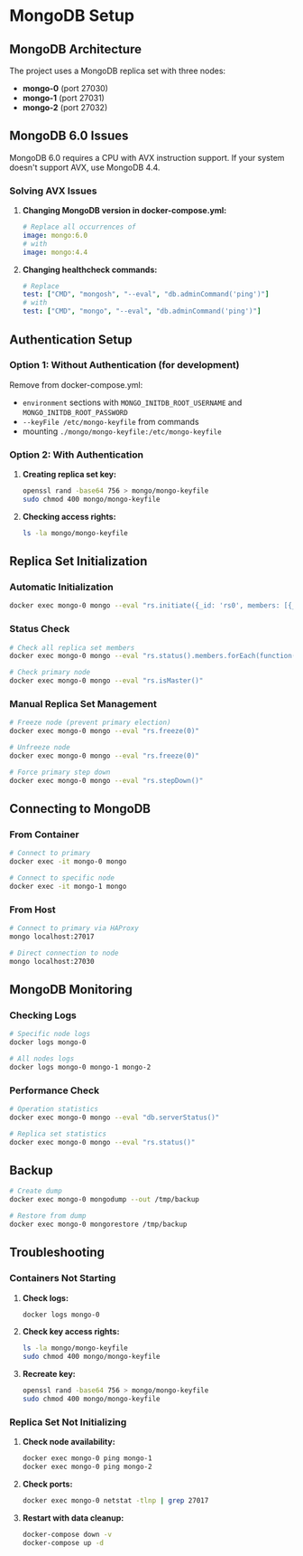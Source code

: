 # MongoDB Setup

## MongoDB Architecture

The project uses a MongoDB replica set with three nodes:
- **mongo-0** (port 27030)
- **mongo-1** (port 27031) 
- **mongo-2** (port 27032)

## MongoDB 6.0 Issues

MongoDB 6.0 requires a CPU with AVX instruction support. If your system doesn't support AVX, use MongoDB 4.4.

### Solving AVX Issues

1. **Changing MongoDB version in docker-compose.yml:**
   ```yaml
   # Replace all occurrences of
   image: mongo:6.0
   # with
   image: mongo:4.4
   ```

2. **Changing healthcheck commands:**
   ```yaml
   # Replace
   test: ["CMD", "mongosh", "--eval", "db.adminCommand('ping')"]
   # with
   test: ["CMD", "mongo", "--eval", "db.adminCommand('ping')"]
   ```

## Authentication Setup

### Option 1: Without Authentication (for development)

Remove from docker-compose.yml:
- `environment` sections with `MONGO_INITDB_ROOT_USERNAME` and `MONGO_INITDB_ROOT_PASSWORD`
- `--keyFile /etc/mongo-keyfile` from commands
- mounting `./mongo/mongo-keyfile:/etc/mongo-keyfile`

### Option 2: With Authentication

1. **Creating replica set key:**
   ```bash
   openssl rand -base64 756 > mongo/mongo-keyfile
   sudo chmod 400 mongo/mongo-keyfile
   ```

2. **Checking access rights:**
   ```bash
   ls -la mongo/mongo-keyfile
   ```

## Replica Set Initialization

### Automatic Initialization

```bash
docker exec mongo-0 mongo --eval "rs.initiate({_id: 'rs0', members: [{_id: 0, host: 'mongo-0:27017'}, {_id: 1, host: 'mongo-1:27017'}, {_id: 2, host: 'mongo-2:27017'}]})"
```

### Status Check

```bash
# Check all replica set members
docker exec mongo-0 mongo --eval "rs.status().members.forEach(function(m) { print(m.name + ': ' + m.stateStr); });"

# Check primary node
docker exec mongo-0 mongo --eval "rs.isMaster()"
```

### Manual Replica Set Management

```bash
# Freeze node (prevent primary election)
docker exec mongo-0 mongo --eval "rs.freeze(0)"

# Unfreeze node
docker exec mongo-0 mongo --eval "rs.freeze(0)"

# Force primary step down
docker exec mongo-0 mongo --eval "rs.stepDown()"
```

## Connecting to MongoDB

### From Container

```bash
# Connect to primary
docker exec -it mongo-0 mongo

# Connect to specific node
docker exec -it mongo-1 mongo
```

### From Host

```bash
# Connect to primary via HAProxy
mongo localhost:27017

# Direct connection to node
mongo localhost:27030
```

## MongoDB Monitoring

### Checking Logs

```bash
# Specific node logs
docker logs mongo-0

# All nodes logs
docker logs mongo-0 mongo-1 mongo-2
```

### Performance Check

```bash
# Operation statistics
docker exec mongo-0 mongo --eval "db.serverStatus()"

# Replica set statistics
docker exec mongo-0 mongo --eval "rs.status()"
```

## Backup

```bash
# Create dump
docker exec mongo-0 mongodump --out /tmp/backup

# Restore from dump
docker exec mongo-0 mongorestore /tmp/backup
```

## Troubleshooting

### Containers Not Starting

1. **Check logs:**
   ```bash
   docker logs mongo-0
   ```

2. **Check key access rights:**
   ```bash
   ls -la mongo/mongo-keyfile
   sudo chmod 400 mongo/mongo-keyfile
   ```

3. **Recreate key:**
   ```bash
   openssl rand -base64 756 > mongo/mongo-keyfile
   sudo chmod 400 mongo/mongo-keyfile
   ```

### Replica Set Not Initializing

1. **Check node availability:**
   ```bash
   docker exec mongo-0 ping mongo-1
   docker exec mongo-0 ping mongo-2
   ```

2. **Check ports:**
   ```bash
   docker exec mongo-0 netstat -tlnp | grep 27017
   ```

3. **Restart with data cleanup:**
   ```bash
   docker-compose down -v
   docker-compose up -d
   ``` 